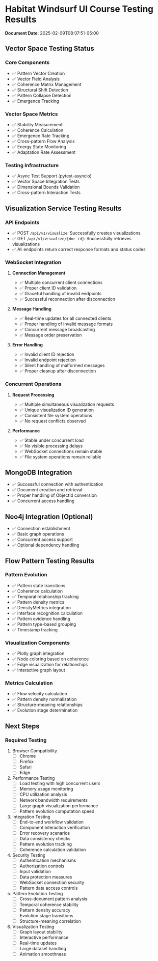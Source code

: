 # Habitat Windsurf UI Course Testing Results

**Document Date**: 2025-02-09T08:07:51-05:00

## Vector Space Testing Status

### Core Components
- ✅ Pattern Vector Creation
- ✅ Vector Field Analysis
- ✅ Coherence Matrix Management
- ✅ Structural Shift Detection
- ✅ Pattern Collapse Detection
- ✅ Emergence Tracking

### Vector Space Metrics
- ✅ Stability Measurement
- ✅ Coherence Calculation
- ✅ Emergence Rate Tracking
- ✅ Cross-pattern Flow Analysis
- ✅ Energy State Monitoring
- ✅ Adaptation Rate Assessment

### Testing Infrastructure
- ✅ Async Test Support (pytest-asyncio)
- ✅ Vector Space Integration Tests
- ✅ Dimensional Bounds Validation
- ✅ Cross-pattern Interaction Tests

## Visualization Service Testing Results

### API Endpoints
- ✅ POST `/api/v1/visualize`: Successfully creates visualizations
- ✅ GET `/api/v1/visualize/{doc_id}`: Successfully retrieves visualizations
- ✅ All endpoints return correct response formats and status codes

### WebSocket Integration
1. **Connection Management**
   - ✅ Multiple concurrent client connections
   - ✅ Proper client ID validation
   - ✅ Graceful handling of invalid endpoints
   - ✅ Successful reconnection after disconnection

2. **Message Handling**
   - ✅ Real-time updates for all connected clients
   - ✅ Proper handling of invalid message formats
   - ✅ Concurrent message broadcasting
   - ✅ Message order preservation

3. **Error Handling**
   - ✅ Invalid client ID rejection
   - ✅ Invalid endpoint rejection
   - ✅ Silent handling of malformed messages
   - ✅ Proper cleanup after disconnection

### Concurrent Operations
1. **Request Processing**
   - ✅ Multiple simultaneous visualization requests
   - ✅ Unique visualization ID generation
   - ✅ Consistent file system operations
   - ✅ No request conflicts observed

2. **Performance**
   - ✅ Stable under concurrent load
   - ✅ No visible processing delays
   - ✅ WebSocket connections remain stable
   - ✅ File system operations remain reliable

## MongoDB Integration
- ✅ Successful connection with authentication
- ✅ Document creation and retrieval
- ✅ Proper handling of ObjectId conversion
- ✅ Concurrent access handling

## Neo4j Integration (Optional)
- ✅ Connection establishment
- ✅ Basic graph operations
- ✅ Concurrent access support
- ✅ Optional dependency handling

## Flow Pattern Testing Results

### Pattern Evolution
- ✅ Pattern state transitions
- ✅ Coherence calculation
- ✅ Temporal relationship tracking
- ✅ Pattern density metrics
- ✅ DensityMetrics integration
- ✅ Interface recognition calculation
- ✅ Pattern evidence handling
- ✅ Pattern type-based grouping
- ✅ Timestamp tracking

### Visualization Components
- ✅ Plotly graph integration
- ✅ Node coloring based on coherence
- ✅ Edge visualization for relationships
- ✅ Interactive graph layout

### Metrics Calculation
- ✅ Flow velocity calculation
- ✅ Pattern density normalization
- ✅ Structure-meaning relationships
- ✅ Evolution stage determination

## Next Steps

### Required Testing
1. Browser Compatibility
   - [ ] Chrome
   - [ ] Firefox
   - [ ] Safari
   - [ ] Edge

2. Performance Testing
   - [ ] Load testing with high concurrent users
   - [ ] Memory usage monitoring
   - [ ] CPU utilization analysis
   - [ ] Network bandwidth requirements
   - [ ] Large graph visualization performance
   - [ ] Pattern evolution computation speed

3. Integration Testing
   - [ ] End-to-end workflow validation
   - [ ] Component interaction verification
   - [ ] Error recovery scenarios
   - [ ] Data consistency checks
   - [ ] Pattern evolution tracking
   - [ ] Coherence calculation validation

4. Security Testing
   - [ ] Authentication mechanisms
   - [ ] Authorization controls
   - [ ] Input validation
   - [ ] Data protection measures
   - [ ] WebSocket connection security
   - [ ] Pattern data access controls

5. Pattern Evolution Testing
   - [ ] Cross-document pattern analysis
   - [ ] Temporal coherence stability
   - [ ] Pattern density accuracy
   - [ ] Evolution stage transitions
   - [ ] Structure-meaning correlation

6. Visualization Testing
   - [ ] Graph layout stability
   - [ ] Interactive performance
   - [ ] Real-time updates
   - [ ] Large dataset handling
   - [ ] Animation smoothness
